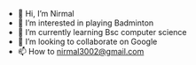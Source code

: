 - 👋 Hi, I’m Nirmal
- 👀 I’m interested in playing Badminton
- 🌱 I’m currently learning Bsc computer science
- 💞️ I’m looking to collaborate on Google
- 📫 How to nirmal3002@gmail.com


<!---
nirmal3002/nirmal3002 is a ✨ special ✨ repository because its `README.md` (this file) appears on your GitHub profile.
You can click the Preview link to take a look at your changes.
--->
